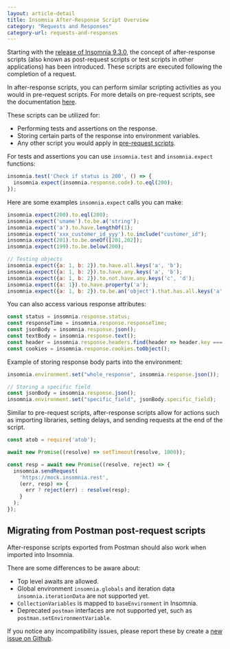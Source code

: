 ```yaml
---
layout: article-detail
title: Insomnia After-Response Script Overview
category: "Requests and Responses"
category-url: requests-and-responses
---
```


Starting with the [release of Insomnia 9.3.0](https://konghq.com/blog/product-releases/insomnia-9-3-ga), the concept of after-response scripts (also known as post-request scripts or test scripts in other applications) has been introduced. These scripts are executed following the completion of a request.

In after-response scripts, you can perform similar scripting activities as you would in pre-request scripts. For more details on pre-request scripts, see the documentation [here](https://docs.insomnia.rest/insomnia/pre-request-script).

These scripts can be utilized for:

- Performing tests and assertions on the response.
- Storing certain parts of the response into environment variables.
- Any other script you would apply in [pre-request scripts](https://docs.insomnia.rest/insomnia/pre-request-script).

For tests and assertions you can use `insomnia.test` and `insomnia.expect` functions:

```js
insomnia.test('Check if status is 200', () => {
  insomnia.expect(insomnia.response.code).to.eql(200);
});
```

Here are some examples `insomnia.expect` calls you can make:

```js
insomnia.expect(200).to.eql(200);
insomnia.expect('uname').to.be.a('string');
insomnia.expect('a').to.have.lengthOf(1);
insomnia.expect('xxx_customer_id_yyy').to.include("customer_id");
insomnia.expect(201).to.be.oneOf([201,202]);
insomnia.expect(199).to.be.below(200);

// Testing objects
insomnia.expect({a: 1, b: 2}).to.have.all.keys('a', 'b');
insomnia.expect({a: 1, b: 2}).to.have.any.keys('a', 'b');
insomnia.expect({a: 1, b: 2}).to.not.have.any.keys('c', 'd');
insomnia.expect({a: 1}).to.have.property('a');
insomnia.expect({a: 1, b: 2}).to.be.an('object').that.has.all.keys('a', 'b');
```

You can also access various response attributes:

```js
const status = insomnia.response.status;
const responseTime = insomnia.response.responseTime;
const jsonBody = insomnia.response.json();
const textBody = insomnia.response.text();
const header = insomnia.response.headers.find(header => header.key === 'Content-Type');
const cookies = insomnia.response.cookies.toObject();
```

Example of storing response body parts into the environment:

```js
insomnia.environment.set("whole_response", insomnia.response.json());

// Storing a specific field
const jsonBody = insomnia.response.json();
insomnia.environment.set("specific_field", jsonBody.specific_field);
```

Similar to pre-request scripts, after-response scripts allow for actions such as importing libraries, setting delays, and sending requests at the end of the script.

```js
const atob = require('atob');

await new Promise((resolve) => setTimeout(resolve, 1000));

const resp = await new Promise((resolve, reject) => {
  insomnia.sendRequest(
    'https://mock.insomnia.rest',
    (err, resp) => {
      err ? reject(err) : resolve(resp);
    }
  );
});
```

## Migrating from Postman post-request scripts

After-response scripts exported from Postman should also work when imported into Insomnia.

There are some differences to be aware about:

- Top level awaits are allowed.
- Global environment `insomnia.globals` and iteration data `insomnia.iterationData` are not supported yet.
- `CollectionVariables` is mapped to `baseEnvironment` in Insomnia.
- Deprecated `postman` interfaces are not supported yet, such as `postman.setEnvironmentVariable`.

If you notice any incompatibility issues, please report these by create a [new issue on Github](https://github.com/kong/insomnia/issues).
